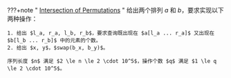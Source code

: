 ???+note " [Intersection of Permutations](https://codeforces.com/problemset/problem/1093/E) "
    给出两个排列 $a$ 和 $b$，要求实现以下两种操作：
    
    1. 给出 $l_a, r_a, l_b, r_b$，要求查询既出现在 $a[l_a ... r_a]$ 又出现在 $b[l_b ... r_b]$ 中的元素的个数。
    2. 给出 $x, y$，$swap(b_x, b_y)$。
    
    序列长度 $n$ 满足 $2 \le n \le 2 \cdot 10^5$，操作个数 $q$ 满足 $1 \le q \le 2 \cdot 10^5$。
